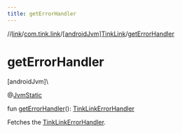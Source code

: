 ```yaml
---
title: getErrorHandler
---
```

//[link](../../../index.html)/[com.tink.link](../index.html)/[[androidJvm]TinkLink](index.html)/[getErrorHandler](get-error-handler.html)



# getErrorHandler



[androidJvm]\




@[JvmStatic](https://kotlinlang.org/api/latest/jvm/stdlib/kotlin.jvm/-jvm-static/index.html)



fun [getErrorHandler](get-error-handler.html)(): [TinkLinkErrorHandler](../../com.tink.link.errorhandler/[android-jvm]-tink-link-error-handler/index.html)



Fetches the [TinkLinkErrorHandler](../../com.tink.link.errorhandler/[android-jvm]-tink-link-error-handler/index.html).




